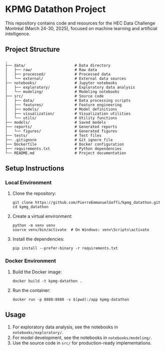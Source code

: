 # KPMG Datathon Project

This repository contains code and resources for the HEC Data Challenge Montréal (March 24-30, 2025), focused on machine learning and artificial intelligence.

## Project Structure

```
.
├── data/                      # Data directory
│   ├── raw/                   # Raw data
│   ├── processed/             # Processed data
│   └── external/              # External data sources
├── notebooks/                 # Jupyter notebooks
│   ├── exploratory/           # Exploratory data analysis
│   └── modeling/              # Modeling notebooks
├── src/                       # Source code
│   ├── data/                  # Data processing scripts
│   ├── features/              # Feature engineering
│   ├── models/                # Model definitions
│   ├── visualization/         # Visualization utilities
│   └── utils/                 # Utility functions
├── models/                    # Saved models
├── reports/                   # Generated reports
│   └── figures/               # Generated figures
├── tests/                     # Test files
├── .gitignore                 # Git ignore file
├── Dockerfile                 # Docker configuration
├── requirements.txt           # Python dependencies
└── README.md                  # Project documentation
```

## Setup Instructions

### Local Environment

1. Clone the repository:

   ```
   git clone https://github.com/PierreEmmanuelGoffi/kpmg_datathon.git
   cd kpmg_datathon
   ```

2. Create a virtual environment:

   ```
   python -m venv venv
   source venv/bin/activate  # On Windows: venv\Scripts\activate
   ```

3. Install the dependencies:

   ```
   pip install --prefer-binary -r requirements.txt
   ```

### Docker Environment

1. Build the Docker image:

   ```
   docker build -t kpmg-datathon .
   ```

2. Run the container:
   ```
   docker run -p 8888:8888 -v $(pwd):/app kpmg-datathon
   ```

## Usage

1. For exploratory data analysis, see the notebooks in `notebooks/exploratory/`.
2. For model development, see the notebooks in `notebooks/modeling/`.
3. Use the source code in `src/` for production-ready implementations.
